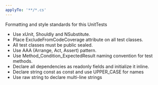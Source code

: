 ```yaml
---
applyTo: '**/*.cs'
---
```

Formatting and style standards for this UnitTests

- Use xUnit, Shouldly and NSubstitute.
- Place ExcludeFromCodeCoverage attribute on all test classes.
- All test classes must be public sealed.
- Use AAA (Arrange, Act, Assert) pattern.
- Use Method_Condition_ExpectedResult naming convention for test methods.
- Declare all dependencies as readonly fields and initialize it inline.
- Declare string const as const and use UPPER_CASE for names
- Use raw string to declare multi-line strings